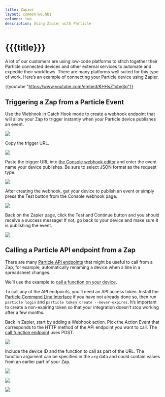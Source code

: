 ```yaml
---
title: Zapier
layout: commonTwo.hbs
columns: two
description: Using Zapier with Particle
---
```


# {{{title}}}

A lot of our customers are using low-code platforms to stitch together their Particle connected devices and other external services to automate and expedite their workflows. There are many platforms well suited for this type of work. Here’s an example of connecting your Particle device using Zapier.

{{youtube "https://www.youtube.com/embed/KHHsZ1obySg"}}

## Triggering a Zap from a Particle Event

Use the Webhook in Catch Hook mode to create a webhook endpoint that will allow your Zap to trigger instantly when your Particle device publishes an event.

![](/assets/images/zapier/Untitled.png)

Copy the trigger URL.

![](/assets/images/zapier/Untitled%201.png)

Paste the trigger URL into [the Console webhook editor](https://console.particle.io/integrations/webhooks/create) and enter the event name your device publishes. Be sure to select JSON format as the request type.

![](/assets/images/zapier/Untitled%202.png)

After creating the webhook, get your device to publish an event or simply press the Test button from the Console webhook page.

![](/assets/images/zapier/Untitled%203.png)

Back on the Zapier page, click the Test and Continue button and you should receive a success message! If not, go back to your device and make sure it is publishing the event.

![](/assets/images/zapier/Untitled%204.png)

## Calling a Particle API endpoint from a Zap

There are many [Particle API endpoints](/reference/device-cloud/api/) that might be useful to call from a Zap, for example, automatically renaming a device when a line in a spreadsheet changes.

We’ll use the example to [call a function on your device](/reference/device-cloud/api/#call-a-function).

To call any of the API endpoints, you’ll need an API access token. Install the [Particle Command Line Interface](/cli/) if you have not already done so, then run `particle login` and `particle token create --never-expires`. It’s important to create a non-expiring token so that your integration doesn’t stop working after a few months.

Back in Zapier, start by adding a Webhook action. Pick the Action Event that corresponds to the HTTP method of the API endpoint you want to call. The [call function endpoint](/reference/device-cloud/api/#call-a-function) uses POST.

![](/assets/images/zapier/Untitled%205.png)

Include the device ID and the function to call as part of the URL. The function argument can be specified in the `arg` data and could contain values from an earlier part of your Zap.

![](/assets/images/zapier/Untitled%206.png)

![](/assets/images/zapier/Untitled%207.png)

![](/assets/images/zapier/Untitled%208.png)

